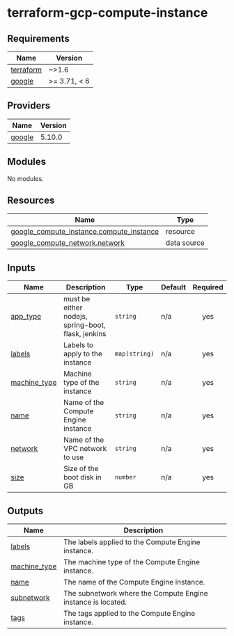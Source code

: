 # terraform-gcp-compute-instance

<!-- BEGIN_TF_DOCS -->

## Requirements

| Name                                                                     | Version      |
| ------------------------------------------------------------------------ | ------------ |
| <a name="requirement_terraform"></a> [terraform](#requirement_terraform) | ~>1.6        |
| <a name="requirement_google"></a> [google](#requirement_google)          | >= 3.71, < 6 |

## Providers

| Name                                                      | Version |
| --------------------------------------------------------- | ------- |
| <a name="provider_google"></a> [google](#provider_google) | 5.10.0  |

## Modules

No modules.

## Resources

| Name                                                                                                                                        | Type        |
| ------------------------------------------------------------------------------------------------------------------------------------------- | ----------- |
| [google_compute_instance.compute_instance](https://registry.terraform.io/providers/hashicorp/google/latest/docs/resources/compute_instance) | resource    |
| [google_compute_network.network](https://registry.terraform.io/providers/hashicorp/google/latest/docs/data-sources/compute_network)         | data source |

## Inputs

| Name                                                                  | Description                                        | Type          | Default | Required |
| --------------------------------------------------------------------- | -------------------------------------------------- | ------------- | ------- | :------: |
| <a name="input_app_type"></a> [app_type](#input_app_type)             | must be either nodejs, spring-boot, flask, jenkins | `string`      | n/a     |   yes    |
| <a name="input_labels"></a> [labels](#input_labels)                   | Labels to apply to the instance                    | `map(string)` | n/a     |   yes    |
| <a name="input_machine_type"></a> [machine_type](#input_machine_type) | Machine type of the instance                       | `string`      | n/a     |   yes    |
| <a name="input_name"></a> [name](#input_name)                         | Name of the Compute Engine instance                | `string`      | n/a     |   yes    |
| <a name="input_network"></a> [network](#input_network)                | Name of the VPC network to use                     | `string`      | n/a     |   yes    |
| <a name="input_size"></a> [size](#input_size)                         | Size of the boot disk in GB                        | `number`      | n/a     |   yes    |

## Outputs

| Name                                                                    | Description                                                  |
| ----------------------------------------------------------------------- | ------------------------------------------------------------ |
| <a name="output_labels"></a> [labels](#output_labels)                   | The labels applied to the Compute Engine instance.           |
| <a name="output_machine_type"></a> [machine_type](#output_machine_type) | The machine type of the Compute Engine instance.             |
| <a name="output_name"></a> [name](#output_name)                         | The name of the Compute Engine instance.                     |
| <a name="output_subnetwork"></a> [subnetwork](#output_subnetwork)       | The subnetwork where the Compute Engine instance is located. |
| <a name="output_tags"></a> [tags](#output_tags)                         | The tags applied to the Compute Engine instance.             |

<!-- END_TF_DOCS -->
